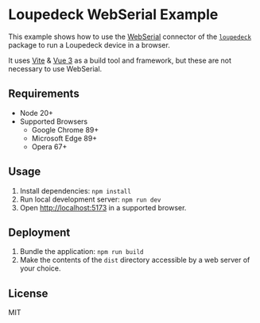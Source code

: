 Loupedeck WebSerial Example
===========================

This example shows how to use the [WebSerial](https://developer.mozilla.org/en-US/docs/Web/API/Web_Serial_API) connector of the [`loupedeck`](https://www.npmjs.com/package/loupedeck) package to run a Loupedeck device in a browser.

It uses [Vite](https://github.com/vitejs/vite) & [Vue 3](https://github.com/vuejs/vue-next) as a build tool and framework, but these are not necessary to use WebSerial.

Requirements
------------

 * Node 20+
 * Supported Browsers
   * Google Chrome 89+
   * Microsoft Edge 89+
   * Opera 67+

Usage
-----

1. Install dependencies: `npm install`
2. Run local development server: `npm run dev`
3. Open [http://localhost:5173](http://localhost:5173) in a supported browser.

Deployment
----------

1. Bundle the application: `npm run build`
2. Make the contents of the `dist` directory accessible by a web server of your choice.

License
-------

MIT

